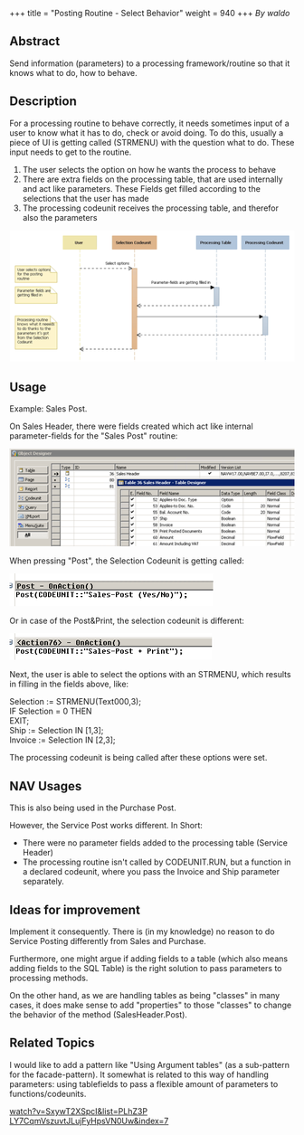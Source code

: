 +++
title = "Posting Routine - Select Behavior"
weight = 940
+++
_By waldo_

## Abstract

Send information (parameters) to a processing framework/routine so that it knows what to do, how to behave.

## Description

For a processing routine to behave correctly, it needs sometimes input of a user to know what it has to do, check or avoid doing. To do this, usually a piece of UI is getting called (STRMENU) with the question what to do. These input needs to get to the routine.

1. The user selects the option on how he wants the process to behave
2. There are extra fields on the processing table, that are used internally and act like parameters. These Fields get filled according to the selections that the user has made
3. The processing codeunit receives the processing table, and therefor also the parameters

**[![ ][image0]][anchor0]**

## Usage

Example: Sales Post.

On Sales Header, there were fields created which act like internal parameter-fields for the "Sales Post" routine:

[![ ][image1]][anchor1]

When pressing "Post", the Selection Codeunit is getting called:

[![ ][image2]][anchor2]

Or in case of the Post&Print, the selection codeunit is different:

[![ ][image3]][anchor3]

Next, the user is able to select the options with an STRMENU, which results in filling in the fields above, like:

Selection := STRMENU(Text000,3);  
IF Selection = 0 THEN  
EXIT;  
Ship := Selection IN \[1,3\];  
Invoice := Selection IN \[2,3\];

The processing codeunit is being called after these options were set.

## NAV Usages

This is also being used in the Purchase Post.

However, the Service Post works different. In Short:

* There were no parameter fields added to the processing table (Service Header)
* The processing routine isn't called by CODEUNIT.RUN, but a function in a declared codeunit, where you pass the Invoice and Ship parameter separately.

## Ideas for improvement

Implement it consequently. There is (in my knowledge) no reason to do Service Posting differently from Sales and Purchase.

Furthermore, one might argue if adding fields to a table (which also means adding fields to the SQL Table) is the right solution to pass parameters to processing methods.

On the other hand, as we are handling tables as being "classes" in many cases, it does make sense to add "properties" to those "classes" to change the behavior of the method (SalesHeader.Post).

## Related Topics

I would like to add a pattern like "Using Argument tables" (as a sub-pattern for the facade-pattern). It somewhat is related to this way of handling parameters: using tablefields to pass a flexible amount of parameters to functions/codeunits.

[watch?v=SxywT2XSpcI&list=PLhZ3P LY7CqmVszuvtJLujFyHpsVN0Uw&index=7][anchor4]



[anchor0]: 7585.PostingRoutineSelectBehaviour1.png
[anchor1]: 1563.PostingRoutineSelectBehaviour2.png
[anchor2]: 5428.PostingRoutineSelectBehaviour3.png
[anchor3]: 6170.PostingRoutineSelectBehaviour4.png
[anchor4]: https://www.youtube.com/watch?v=SxywT2XSpcI&list=PLhZ3P-LY7CqmVszuvtJLujFyHpsVN0U_w&index=7


[image0]: 7585.PostingRoutineSelectBehaviour1.png
[image1]: 1563.PostingRoutineSelectBehaviour2.png
[image2]: 5428.PostingRoutineSelectBehaviour3.png
[image3]: 6170.PostingRoutineSelectBehaviour4.png
